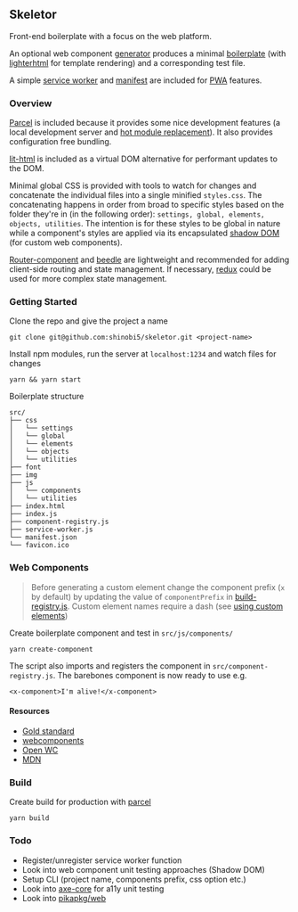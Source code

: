 ## Skeletor

Front-end boilerplate with a focus on the web platform.

An optional web component [generator](https://github.com/shinobi5/skeletor/blob/master/scripts/create-component.js) produces a minimal [boilerplate](https://github.com/shinobi5/skeletor/blob/master/scripts/templates/component.js) (with [lighterhtml](https://github.com/WebReflection/lighterhtml) for template rendering) and a corresponding test file.

A simple [service worker](https://github.com/shinobi5/skeletor/blob/master/src/service-worker.js) and [manifest](https://github.com/shinobi5/skeletor/blob/master/src/manifest.json) are included for [PWA](https://developer.mozilla.org/en-US/docs/Web/Progressive_web_apps) features. 

### Overview

[Parcel](https://parceljs.org/) is included because it provides some nice development features (a local development server and [hot module replacement](https://parceljs.org/hmr.html)). It also provides configuration free bundling. 

[lit-html](https://github.com/polymer/lit-html) is included as a virtual DOM alternative for performant updates to the DOM.

Minimal global CSS is provided with tools to watch for changes and concatenate the individual files into a single minified `styles.css`. The concatenating happens in order from broad to specific styles based on the folder they're in (in the following order): `settings, global, elements, objects, utilities`. The intention is for these styles to be global in nature while a component's styles are applied via its encapsulated [shadow DOM](https://developer.mozilla.org/en-US/docs/Web/Web_Components/Using_shadow_DOM) (for custom web components).

[Router-component](https://github.com/mkay581/router-component) and [beedle](https://github.com/andybelldesign/beedle) are lightweight and recommended for adding client-side routing and state management. If necessary, [redux](https://github.com/reduxjs/redux) could be used for more complex state management.

### Getting Started

Clone the repo and give the project a name
```
git clone git@github.com:shinobi5/skeletor.git <project-name>
```

Install npm modules, run the server at `localhost:1234` and watch files for changes 

```
yarn && yarn start
```

Boilerplate structure
```
src/
├── css
│   └── settings
│   └── global
│   └── elements
│   └── objects
│   └── utilities
├── font
├── img
├── js
│   └── components
│   └── utilities
├── index.html
├── index.js
├── component-registry.js
├── service-worker.js
└── manifest.json
└── favicon.ico
```

### Web Components

> Before generating a custom element change the component prefix (`x` by default) by updating the value of `componentPrefix` in [build-registry.js](https://github.com/shinobi5/skeletor/blob/master/scripts/build-registry.js). Custom element names require a dash (see [using custom elements](https://developer.mozilla.org/en-US/docs/Web/Web_Components/Using_custom_elements))

Create boilerplate component and test in `src/js/components/`
```
yarn create-component
```

The script also imports and registers the component in `src/component-registry.js`. The barebones component is now ready to use e.g. 
```
<x-component>I'm alive!</x-component>
```

#### Resources
+ [Gold standard](https://github.com/webcomponents/gold-standard/wiki)
+ [webcomponents](https://www.webcomponents.org)
+ [Open WC](https://open-wc.org/)
+ [MDN](https://developer.mozilla.org/en-US/docs/Web/Web_Components)

### Build

Create build for production with [parcel](https://parceljs.org/)
```
yarn build
```

### Todo
+ Register/unregister service worker function
+ Look into web component unit testing approaches (Shadow DOM)
+ Setup CLI (project name, components prefix, css option etc.)
+ Look into [axe-core](https://github.com/dequelabs/axe-core) for a11y unit testing
+ Look into [pikapkg/web](https://github.com/pikapkg/web)
